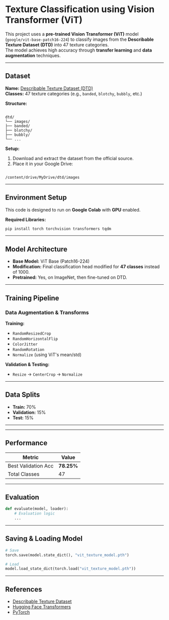 
#  Texture Classification using Vision Transformer (ViT)

This project uses a **pre-trained Vision Transformer (ViT)** model (`google/vit-base-patch16-224`) to classify images from the **Describable Texture Dataset (DTD)** into 47 texture categories.  
The model achieves high accuracy through **transfer learning** and **data augmentation** techniques.

---

##  Dataset

**Name:** [Describable Texture Dataset (DTD)](https://www.robots.ox.ac.uk/~vgg/data/dtd/)  
**Classes:** 47 texture categories (e.g., `banded`, `blotchy`, `bubbly`, etc.)

**Structure:**
```

dtd/
└── images/
├── banded/
├── blotchy/
├── bubbly/
└── ...

```

**Setup:**
1. Download and extract the dataset from the official source.
2. Place it in your Google Drive:
```

/content/drive/MyDrive/dtd/images

````

---

##  Environment Setup

This code is designed to run on **Google Colab** with **GPU** enabled.

**Required Libraries:**
```bash
pip install torch torchvision transformers tqdm
````

---

## Model Architecture

* **Base Model:** ViT Base (Patch16-224)
* **Modification:** Final classification head modified for **47 classes** instead of 1000.
* **Pretrained:** Yes, on ImageNet, then fine-tuned on DTD.

---

## Training Pipeline

### **Data Augmentation & Transforms**

**Training:**

* `RandomResizedCrop`
* `RandomHorizontalFlip`
* `ColorJitter`
* `RandomRotation`
* `Normalize` (using ViT's mean/std)

**Validation & Testing:**

* `Resize` → `CenterCrop` → `Normalize`

---

##  Data Splits

* **Train:** 70%
* **Validation:** 15%
* **Test:** 15%

---


---

##  Performance

| Metric              | Value      |
| ------------------- | ---------- |
| Best Validation Acc | **78.25%** |
| Total Classes       | 47         |

---

##  Evaluation

```python
def evaluate(model, loader):
    # Evaluation logic
    ...
```

---

## Saving & Loading Model

```python
# Save
torch.save(model.state_dict(), "vit_texture_model.pth")

# Load
model.load_state_dict(torch.load("vit_texture_model.pth"))
```

---

##  References

* [Describable Texture Dataset](https://www.robots.ox.ac.uk/~vgg/data/dtd/)
* [Hugging Face Transformers](https://huggingface.co/docs/transformers/index)
* [PyTorch](https://pytorch.org/)
